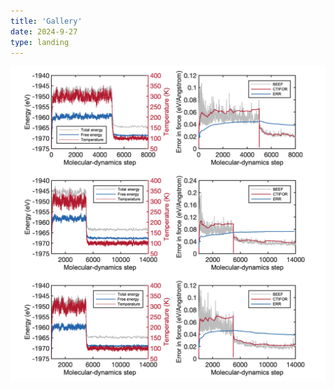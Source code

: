```yaml
---
title: 'Gallery'
date: 2024-9-27
type: landing
---
```


![Tux, the Linux mascot](../assets/media/project1.png)
